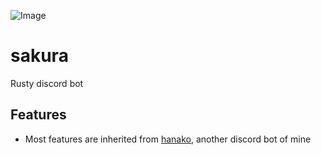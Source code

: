![Image](https://i.imgur.com/1faJ8kN.png)

# sakura
Rusty discord bot

## Features
+ Most features are inherited from [hanako](https://github.com/shotgunck/hanako), another discord bot of mine